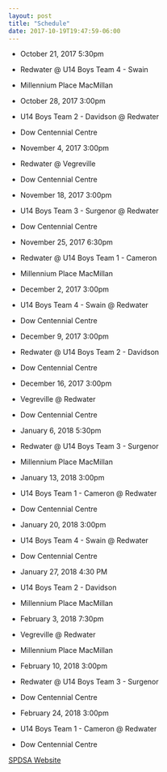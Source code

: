 ```yaml
---
layout: post
title: "Schedule"
date: 2017-10-19T19:47:59-06:00
---
```


-    October 21, 2017 5:30pm		
-    Redwater @ U14 Boys Team 4 - Swain
-    Millennium Place MacMillan

-    October 28, 2017 3:00pm		
-    U14 Boys Team 2 - Davidson @ Redwater 
-    Dow Centennial Centre

-    November 4, 2017 3:00pm		
-    Redwater @ Vegreville
-    Dow Centennial Centre

-    November 18, 2017 3:00pm
-    U14 Boys Team 3 - Surgenor @ Redwater 
-    Dow Centennial Centre

-    November 25, 2017 6:30pm
-    Redwater @ U14 Boys Team 1 - Cameron 
-    Millennium Place MacMillan

 -   December 2, 2017 3:00pm
 -  U14 Boys Team 4 - Swain @ Redwater
 -  Dow Centennial Centre
 
 -  December 9, 2017 3:00pm
 -  Redwater @ U14 Boys Team 2 - Davidson
 -  Dow Centennial Centre
 
 -  December 16, 2017 3:00pm
 -  Vegreville @ Redwater
 -  Dow Centennial Centre
 
 -  January 6, 2018 5:30pm
 -  Redwater @ U14 Boys Team 3 - Surgenor 
 -  Millennium Place MacMillan
 
 -  January 13, 2018 3:00pm
 -  U14 Boys Team 1 - Cameron @ Redwater 
 -  Dow Centennial Centre
 
 -  January 20, 2018 3:00pm
 -  U14 Boys Team 4 - Swain @ Redwater
 -  Dow Centennial Centre
 
 -  January 27, 2018 4:30 PM
 -  U14 Boys Team 2 - Davidson 
 -  Millennium Place MacMillan
 
 -  February 3, 2018 7:30pm
 -  Vegreville @ Redwater 
 -  Millennium Place MacMillan
 
 -  February 10, 2018 3:00pm
 -  Redwater @ U14 Boys Team 3 - Surgenor
 -  Dow Centennial Centre
 
 -  February 24, 2018 3:00pm
 -  U14 Boys Team 1 - Cameron @ Redwater
 -  Dow Centennial Centre

[SPDSA Website][spdsa]

[spdsa]:http://www.spdsa.net/division/123/1830
